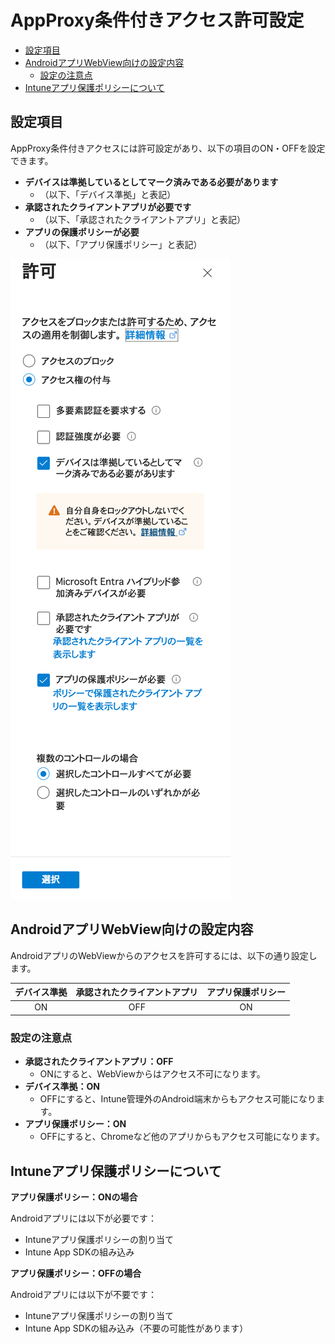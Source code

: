 <!-- omit in toc -->
# AppProxy条件付きアクセス許可設定

- [設定項目](#設定項目)
- [AndroidアプリWebView向けの設定内容](#androidアプリwebview向けの設定内容)
  - [設定の注意点](#設定の注意点)
- [Intuneアプリ保護ポリシーについて](#intuneアプリ保護ポリシーについて)

## 設定項目

AppProxy条件付きアクセスには許可設定があり、以下の項目のON・OFFを設定できます。

- **デバイスは準拠しているとしてマーク済みである必要があります**
  - （以下、「デバイス準拠」と表記）
- **承認されたクライアントアプリが必要です**
  - （以下、「承認されたクライアントアプリ」と表記）
- **アプリの保護ポリシーが必要**
  - （以下、「アプリ保護ポリシー」と表記）

![AppProxy条件付きアクセス許可設定](./_images/proxy-ca-grant.png)

## AndroidアプリWebView向けの設定内容

AndroidアプリのWebViewからのアクセスを許可するには、以下の通り設定します。

| デバイス準拠 | 承認されたクライアントアプリ | アプリ保護ポリシー |
|:---:|:---:|:---:|
| ON | OFF | ON |

### 設定の注意点

- **承認されたクライアントアプリ：OFF**
  - ONにすると、WebViewからはアクセス不可になります。
- **デバイス準拠：ON**
  - OFFにすると、Intune管理外のAndroid端末からもアクセス可能になります。
- **アプリ保護ポリシー：ON**
  - OFFにすると、Chromeなど他のアプリからもアクセス可能になります。

## Intuneアプリ保護ポリシーについて

**アプリ保護ポリシー：ONの場合**

Androidアプリには以下が必要です：
- Intuneアプリ保護ポリシーの割り当て
- Intune App SDKの組み込み

**アプリ保護ポリシー：OFFの場合**

Androidアプリには以下が不要です：
- Intuneアプリ保護ポリシーの割り当て
- Intune App SDKの組み込み（不要の可能性があります）

